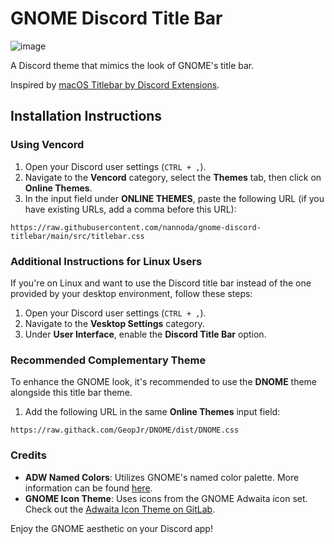 # GNOME Discord Title Bar

![image](https://github.com/user-attachments/assets/792ea683-ad49-47cc-8bad-1a6ccfc4e22e)


A Discord theme that mimics the look of GNOME's title bar.

Inspired by [macOS Titlebar by Discord Extensions](https://github.com/discord-extensions/macos-titlebar).

## Installation Instructions

### Using Vencord

1. Open your Discord user settings (`CTRL + ,`).
2. Navigate to the **Vencord** category, select the **Themes** tab, then click on **Online Themes**.
3. In the input field under **ONLINE THEMES**, paste the following URL (if you have existing URLs, add a comma before this URL):

```
https://raw.githubusercontent.com/nannoda/gnome-discord-titlebar/main/src/titlebar.css
```

### Additional Instructions for Linux Users

If you're on Linux and want to use the Discord title bar instead of the one provided by your desktop environment, follow these steps:

1. Open your Discord user settings (`CTRL + ,`).
2. Navigate to the **Vesktop Settings** category. 
3. Under **User Interface**, enable the **Discord Title Bar** option.

### Recommended Complementary Theme

To enhance the GNOME look, it's recommended to use the **DNOME** theme alongside this title bar theme. 

1. Add the following URL in the same **Online Themes** input field:

```
https://raw.githack.com/GeopJr/DNOME/dist/DNOME.css
```


### Credits

- **ADW Named Colors**: Utilizes GNOME's named color palette. More information can be found [here](https://gnome.pages.gitlab.gnome.org/libadwaita/doc/1.5/named-colors.html).
- **GNOME Icon Theme**: Uses icons from the GNOME Adwaita icon set. Check out the [Adwaita Icon Theme on GitLab](https://gitlab.gnome.org/GNOME/adwaita-icon-theme).

Enjoy the GNOME aesthetic on your Discord app!
